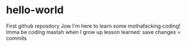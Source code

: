 # hello-world
First github repository
Jow I'm here to learn some mothafacking coding! 
Imma be coding mastah when I grow up
lesson learned: save changes = commits
